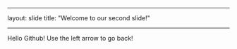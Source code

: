 ___
layout: slide
title: "Welcome to our second slide!"
___
Hello Github!
Use the left arrow to go back!
